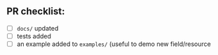 ## PR checklist:
- [ ] `docs/` updated
- [ ] tests added
- [ ] an example added to `examples/` (useful to demo new field/resource
